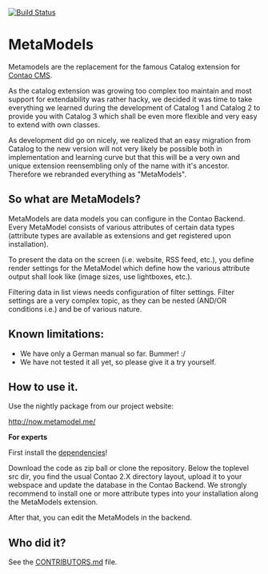 [![Build Status](https://travis-ci.org/metamodels/core.png?branch=v2)](https://travis-ci.org/metamodels/core)

MetaModels
==========

Metamodels are the replacement for the famous Catalog extension for [Contao CMS](https://github.com/contao/core).

As the catalog extension was growing too complex too maintain and most support for extendability was rather hacky, we decided it was time to take everything we learned during the development of Catalog 1 and Catalog 2 to provide you with Catalog 3 which shall be even more flexible and very easy to extend with own classes.

As development did go on nicely, we realized that an easy migration from Catalog to the new version will not very likely be possible both in implementation and learning curve but that this will be a very own and unique extension reensembling only of the name with it's ancestor.
Therefore we rebranded everything as "MetaModels".

So what are MetaModels?
-----------------------

MetaModels are data models you can configure in the Contao Backend. Every MetaModel consists of various attributes of certain data types (attribute types are available as extensions and get registered upon installation).

To present the data on the screen (i.e. website, RSS feed, etc.), you define render settings for the MetaModel which define how the various attribute output shall look like (image sizes, use lightboxes, etc.).

Filtering data in list views needs configuration of filter settings. Filter settings are a very complex topic, as they can be nested (AND/OR conditions i.e.) and be of various nature.


Known limitations:
------------------

* We have only a German manual so far. Bummer! :/
* We have not tested it all yet, so please give it a try yourself.


How to use it.
--------------

Use the nightly package from our project website:

http://now.metamodel.me/

**For experts**

First install the [dependencies](https://github.com/MetaModels/core/tree/master/DEPENDENCIES.md)!

Download the code as zip ball or clone the repository. Below the toplevel src dir, you find the usual Contao 2.X directory layout, upload it to your webspace and update the database in the Contao Backend. We strongly recommend to install one or more attribute types into your installation along the MetaModels extension.

After that, you can edit the MetaModels in the backend.

Who did it?
-----------

See the [CONTRIBUTORS.md](https://github.com/MetaModels/core/tree/master/CONTRIBUTORS.md) file.
